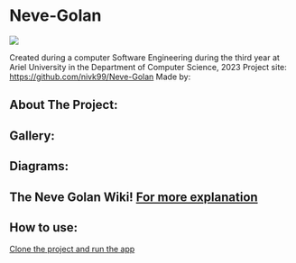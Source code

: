 # Neve-Golan

![](https://camo.githubusercontent.com/b803cfcca0b874c6116fab9bbc05878b4ab7096770ea51b1a30a7bbc8e2de3f5/68747470733a2f2f7777772e617269656c2e61632e696c2f77702f736974652f77702d636f6e74656e742f75706c6f6164732f73697465732f332f323031382f30372f417269656c5f555f6c6f676f322e6a7067)


Created during a computer Software Engineering during the third year at Ariel University in the Department of Computer Science, 2023
Project site: https://github.com/nivk99/Neve-Golan
Made by: 




## About The Project:


## Gallery:


## Diagrams:


## The Neve Golan Wiki! [For more explanation ](https://github.com/nivk99/Neve-Golan/wiki)


## How to use:

[Clone the project and run the app](https://github.com/nivk99/Neve-Golan.git)


